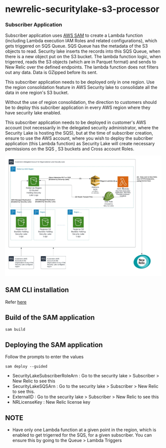 # newrelic-securitylake-s3-processor

### Subscriber Application

Subscriber application uses [AWS SAM](https://docs.aws.amazon.com/serverless-application-model/latest/developerguide) to create a Lambda function (including Lambda execution IAM Roles and related configurations), which gets triggered on SQS Queue. SQS Queue has the metadata of the S3 objects to read. Security lake inserts the records into this SQS Queue, when there is a new object put on the S3 bucket. The lambda function logic, when trigerred, reads the S3 objects (which are in Parquet format) and sends to New Relic over the defined endpoints. The lambda function does not filters out any data. Data is GZipped before its sent.

This subscriber application needs to be deployed only in one region. Use the region consolidation feature in AWS Security lake to consolidate all the data in one region's S3 bucket. 

Without the use of region consolidation, the direction to customers should be to deploy this subcriber application in every AWS region where they have security lake enabled.

This subscriber application needs to be deployed in customer's AWS account (not necessarily in the delegated security administrator, where the Security Lake is hosting the SQS), but at the time of subscriber creation, ensure to use the AWS account, where you wish to deploy the subcriber application (this Lambda function) as Security Lake will create necessary permissions on the SQS , S3 buckets and Cross account Roles.

![](./images/New%20Relic%20-%20Security%20Lake%20Subscriber.jpeg)

## SAM CLI installation

Refer [here](https://docs.aws.amazon.com/serverless-application-model/latest/developerguide/serverless-getting-started.html)

## Build of the SAM application

```
sam build
```

## Deploying the SAM application

Follow the prompts to enter the values

```
sam deploy --guided
```

* SecurityLakeSubscriberRoleArn : Go to the security lake > Subscriber > New Relic to see this
* SecurityLakeSQSArn : Go to the security lake > Subscriber > New Relic to see this. 
* ExternalID : Go to the security lake > Subscriber > New Relic to see this
* NRLicenseKey : New Relic license key

## NOTE

* Have only one Lambda function at a given point in the region, which is enabled to get trigerred for the SQS, for a given subscriber. You can ensure this by going to the Queue > Lambda Triggers